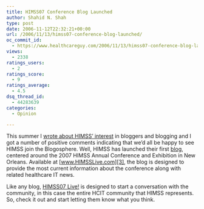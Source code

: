 ```yaml
---
title: HIMSS07 Conference Blog Launched
author: Shahid N. Shah
type: post
date: 2006-11-12T22:32:21+00:00
url: /2006/11/13/himss07-conference-blog-launched/
oc_commit_id:
  - https://www.healthcareguy.com/2006/11/13/himss07-conference-blog-launched/1478769082
views:
  - 2338
ratings_users:
  - 2
ratings_score:
  - 9
ratings_average:
  - 4.5
dsq_thread_id:
  - 44283639
categories:
  - Opinion

---
```

This summer I [wrote about HIMSS&#8217; interest][1] in bloggers and blogging and I got a number of positive comments indicating that we&#8217;d all be happy to see HIMSS join the Blogosphere. Well, HIMSS has launched their first [blog][2], centered around the 2007 HIMSS Annual Conference and Exhibition in New Orleans. Available at [www.HIMSSLive.com][3], the blog is designed to provide the most current information about the conference along with related healthcare IT news.

Like any blog, [HIMSS07 Live!][2] is designed to start a conversation with the community, in this case the entire HCIT community that HIMSS represents. So, check it out and start letting them know what you think.

 [1]: https://www.healthcareguy.com/index.php/archives/256
 [2]: http://www.himsslive.org/
 [3]: http://www.HIMSSLive.com